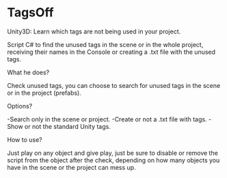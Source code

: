 # TagsOff
Unity3D: Learn which tags are not being used in your project.

Script C# to find the unused tags in the scene or in the whole project, receiving their names in the Console or creating a .txt file with the unused tags.



What he does?

Check unused tags, you can choose to search for unused tags in the scene or in the project (prefabs).

Options?

-Search only in the scene or project.
-Create or not a .txt file with tags.
-Show or not the standard Unity tags.

How to use?

Just play on any object and give play, just be sure to disable or remove the script from the object after the check, depending on how many objects you have in the scene or the project can mess up.
